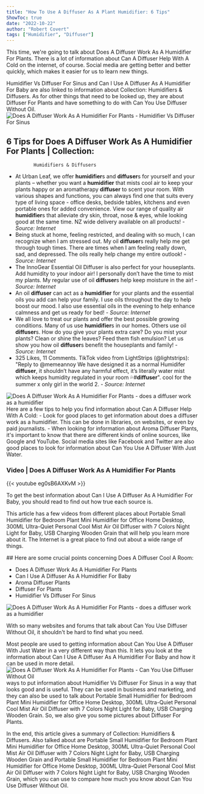 ```yaml
---
title: "How To Use A Diffuser As A Plant Humidifier: 6 Tips"
ShowToc: true 
date: "2022-10-22"
author: "Robert Covert" 
tags: ["Humidifier", "Diffuser"]
---
```


	
This time, we're going to talk about Does A Diffuser Work As A Humidifier For Plants. There is a lot of information about Can A Diffuser Help With A Cold on the internet, of course. Social media are getting better and better quickly, which makes it easier for us to learn new things.

Humidifier Vs Diffuser For Sinus and Can I Use A Diffuser As A Humidifier For Baby are also linked to information about Collection: 
              Humidifiers & Diffusers. As for other things that need to be looked up, they are about Diffuser For Plants and have something to do with Can You Use Diffuser Without Oil.
<img loading="lazy" src="https://photos5.appleinsider.com/gallery/34358-61843-Vocolinc-Flowerbud-on-Shelf-xl.jpg" onerror="this.onerror=null;this.src='https://blogger.googleusercontent.com/img/a/AVvXsEhe7F7TRXHtjiKvHb5vS7DmnxvpHiDyoYyYvm1nHB3Qp2_w3BnM6A2eq4v7FYxCC9bfZt3a9vIMtAYEKUiaDQbHMg-ViyGmRIj39MLp0bGFfgfYw1Dc9q_H-T0wiTm3l0Uq42dETrN9eC8aGJ9_IORZsxST1AcLR7np1koOfcc7tnHa4S8Mwz_xD9d0=s16000';" alt="Does A Diffuser Work As A Humidifier For Plants - Humidifier Vs Diffuser For Sinus" >

## 6 Tips for Does A Diffuser Work As A Humidifier For Plants | Collection: 
              Humidifiers & Diffusers
-   At Urban Leaf, we offer **humidifier**s and **diffuser**s for yourself and your plants – whether you want a **humidifier** that mists cool air to keep your plants happy or an aromatherapy **diffuser** to scent your room. With various shapes and functions, you can always find one that suits every type of living space - office desks, bedside tables, kitchens and even portable ones for added convenience. View our range of quality air **humidifier**s that alleviate dry skin, throat, nose & eyes, while looking good at the same time. NZ wide delivery available on all products! - <cite>Source: Internet</cite>
-   Being stuck at home, feeling restricted, and dealing with so much, I can recognize when I am stressed out. My oil **diffuser**s really help me get through tough times. There are times when I am feeling really down, sad, and depressed. The oils really help change my entire outlook! - <cite>Source: Internet</cite>
-   The InnoGear Essential Oil Diffuser is also perfect for your houseplants. Add humidity to your indoor air! I personally don’t have the time to mist my plants. My regular use of oil **diffuser**s help keep moisture in the air! - <cite>Source: Internet</cite>
-   An oil **diffuser** can act as a **humidifier** for your plants and the essential oils you add can help your family. I use oils throughout the day to help boost our mood. I also use essential oils in the evening to help enhance calmness and get us ready for bed! - <cite>Source: Internet</cite>
-   We all love to treat our plants and offer the best possible growing conditions. Many of us use **humidifier**s in our homes. Others use oil **diffuser**s. How do you give your plants extra care? Do you mist your plants? Clean or shine the leaves? Feed them fish emulsion? Let us show you how oil **diffuser**s benefit the houseplants and family! - <cite>Source: Internet</cite>
-   325 Likes, 11 Comments. TikTok video from LightStrips (@lightstrips): "Reply to @memeannoy We have designed it as a normal Humidifer **diffuser**, it shouldn’t have any harmful effect, it’s literally water mist which keeps humidity regulated in your room 💦#**diffuser**". cool for the summer x only girl in the world 2. - <cite>Source: Internet</cite>


<img loading="lazy" src="http://www.gogofinder.com.tw/books/pida/6/s/1372218172RVTe9adB.jpg" onerror="this.onerror=null;this.src='https://blogger.googleusercontent.com/img/a/AVvXsEhe7F7TRXHtjiKvHb5vS7DmnxvpHiDyoYyYvm1nHB3Qp2_w3BnM6A2eq4v7FYxCC9bfZt3a9vIMtAYEKUiaDQbHMg-ViyGmRIj39MLp0bGFfgfYw1Dc9q_H-T0wiTm3l0Uq42dETrN9eC8aGJ9_IORZsxST1AcLR7np1koOfcc7tnHa4S8Mwz_xD9d0=s16000';" alt="Does A Diffuser Work As A Humidifier For Plants - does a diffuser work as a humidifier" >
Here are a few tips to help you find information about Can A Diffuser Help With A Cold:
- Look for good places to get information about does a diffuser work as a humidifier. This can be done in libraries, on websites, or even by paid journalists.
- When looking for information about Aroma Diffuser Plants, it's important to know that there are different kinds of online sources, like Google and YouTube. Social media sites like Facebook and Twitter are also good places to look for information about Can You Use A Diffuser With Just Water.

### Video | Does A Diffuser Work As A Humidifier For Plants
{{< youtube eg0sB6AXKvM >}} 

To get the best information about Can I Use A Diffuser As A Humidifier For Baby, you should read to find out how true each source is.

This article has a few videos from different places about Portable Small Humidifier for Bedroom Plant Mini Humidifier for Office Home Desktop, 300ML Ultra-Quiet Personal Cool Mist Air Oil Diffuser with 7 Colors Night Light for Baby, USB Charging Wooden Grain that will help you learn more about it. The Internet is a great place to find out about a wide range of things.
<script async="async" data-cfasync="false" src="//normallydemandedalter.com/fe63df3c5408708b15d8dc3d9b206b31/invoke.js"></script>
<div id="container-fe63df3c5408708b15d8dc3d9b206b31"></div>
## Here are some crucial points concerning Does A Diffuser Cool A Room:

- Does A Diffuser Work As A Humidifier For Plants
- Can I Use A Diffuser As A Humidifier For Baby
- Aroma Diffuser Plants
- Diffuser For Plants
- Humidifier Vs Diffuser For Sinus

 <img loading="lazy" src="https://decoriline.com/wp-content/uploads/2016/10/Multimode-Tabletop-Mist-Maker-Water-Humidifier-Fountain-Lamp-12-LED-Color-Changingblue-Sf-811b.jpg" onerror="this.onerror=null;this.src='https://blogger.googleusercontent.com/img/a/AVvXsEhe7F7TRXHtjiKvHb5vS7DmnxvpHiDyoYyYvm1nHB3Qp2_w3BnM6A2eq4v7FYxCC9bfZt3a9vIMtAYEKUiaDQbHMg-ViyGmRIj39MLp0bGFfgfYw1Dc9q_H-T0wiTm3l0Uq42dETrN9eC8aGJ9_IORZsxST1AcLR7np1koOfcc7tnHa4S8Mwz_xD9d0=s16000';" alt="Does A Diffuser Work As A Humidifier For Plants - does a diffuser work as a humidifier" >

With so many websites and forums that talk about Can You Use Diffuser Without Oil, it shouldn't be hard to find what you need.

Most people are used to getting information about Can You Use A Diffuser With Just Water in a very different way than this. It lets you look at the information about Can I Use A Diffuser As A Humidifier For Baby and how it can be used in more detail.
<img loading="lazy" src="https://www.ssiaeration.com/wp-content/uploads/2015/10/Tullyallen-Ireland-1-copy.jpg" onerror="this.onerror=null;this.src='https://blogger.googleusercontent.com/img/a/AVvXsEhe7F7TRXHtjiKvHb5vS7DmnxvpHiDyoYyYvm1nHB3Qp2_w3BnM6A2eq4v7FYxCC9bfZt3a9vIMtAYEKUiaDQbHMg-ViyGmRIj39MLp0bGFfgfYw1Dc9q_H-T0wiTm3l0Uq42dETrN9eC8aGJ9_IORZsxST1AcLR7np1koOfcc7tnHa4S8Mwz_xD9d0=s16000';" alt="Does A Diffuser Work As A Humidifier For Plants - Can You Use Diffuser Without Oil" >
ways to put information about Humidifier Vs Diffuser For Sinus in a way that looks good and is useful. They can be used in business and marketing, and they can also be used to talk about Portable Small Humidifier for Bedroom Plant Mini Humidifier for Office Home Desktop, 300ML Ultra-Quiet Personal Cool Mist Air Oil Diffuser with 7 Colors Night Light for Baby, USB Charging Wooden Grain. So, we also give you some pictures about Diffuser For Plants.

In the end, this article gives a summary of Collection: 
              Humidifiers & Diffusers. Also talked about are Portable Small Humidifier for Bedroom Plant Mini Humidifier for Office Home Desktop, 300ML Ultra-Quiet Personal Cool Mist Air Oil Diffuser with 7 Colors Night Light for Baby, USB Charging Wooden Grain and Portable Small Humidifier for Bedroom Plant Mini Humidifier for Office Home Desktop, 300ML Ultra-Quiet Personal Cool Mist Air Oil Diffuser with 7 Colors Night Light for Baby, USB Charging Wooden Grain, which you can use to compare how much you know about Can You Use Diffuser Without Oil.
	
	


